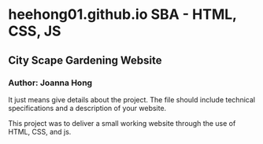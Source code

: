 # heehong01.github.io SBA - HTML, CSS, JS

## City Scape Gardening Website

### Author: Joanna Hong

It just means give details about the project.
The file should include technical specifications and a description of your website.

This project was to deliver a small working website through the use of HTML, CSS, and js. 

